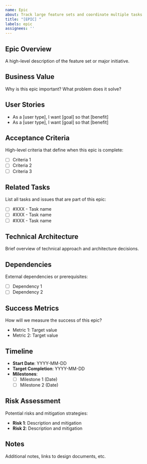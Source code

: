 ```yaml
---
name: Epic
about: Track large feature sets and coordinate multiple tasks
title: "[EPIC] "
labels: epic
assignees: ''
---
```


## Epic Overview

A high-level description of the feature set or major initiative.

## Business Value

Why is this epic important? What problem does it solve?

## User Stories

- As a [user type], I want [goal] so that [benefit]
- As a [user type], I want [goal] so that [benefit]

## Acceptance Criteria

High-level criteria that define when this epic is complete:

- [ ] Criteria 1
- [ ] Criteria 2
- [ ] Criteria 3

## Related Tasks

List all tasks and issues that are part of this epic:

- [ ] #XXX - Task name
- [ ] #XXX - Task name
- [ ] #XXX - Task name

## Technical Architecture

Brief overview of technical approach and architecture decisions.

## Dependencies

External dependencies or prerequisites:

- [ ] Dependency 1
- [ ] Dependency 2

## Success Metrics

How will we measure the success of this epic?

- Metric 1: Target value
- Metric 2: Target value

## Timeline

- **Start Date**: YYYY-MM-DD
- **Target Completion**: YYYY-MM-DD
- **Milestones**:
  - [ ] Milestone 1 (Date)
  - [ ] Milestone 2 (Date)

## Risk Assessment

Potential risks and mitigation strategies:

- **Risk 1**: Description and mitigation
- **Risk 2**: Description and mitigation

## Notes

Additional notes, links to design documents, etc.
